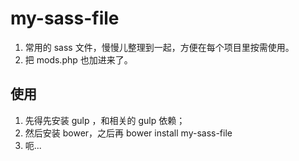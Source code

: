 # my-sass-file

1.  常用的 sass 文件，慢慢儿整理到一起，方便在每个项目里按需使用。
2.  把 mods.php 也加进来了。

## 使用

1.  先得先安装 gulp ，和相关的 gulp 依赖；
2.  然后安装 bower，之后再 bower install my-sass-file
3.  呃...